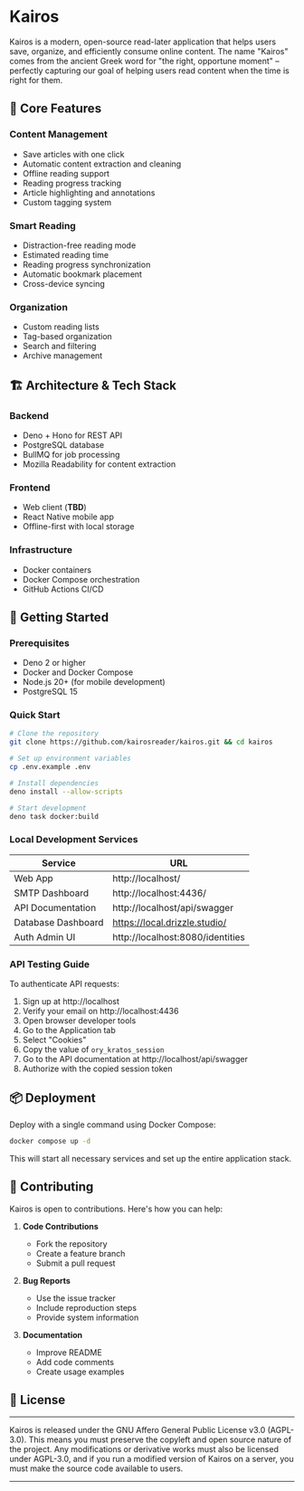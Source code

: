 # Kairos

Kairos is a modern, open-source read-later application that helps users save,
organize, and efficiently consume online content. The name "Kairos" comes from
the ancient Greek word for "the right, opportune moment" – perfectly capturing
our goal of helping users read content when the time is right for them.

## 🎯 Core Features

### Content Management

- Save articles with one click
- Automatic content extraction and cleaning
- Offline reading support
- Reading progress tracking
- Article highlighting and annotations
- Custom tagging system

### Smart Reading

- Distraction-free reading mode
- Estimated reading time
- Reading progress synchronization
- Automatic bookmark placement
- Cross-device syncing

### Organization

- Custom reading lists
- Tag-based organization
- Search and filtering
- Archive management

## 🏗 Architecture & Tech Stack

### Backend
- Deno + Hono for REST API
- PostgreSQL database
- BullMQ for job processing
- Mozilla Readability for content extraction

### Frontend
- Web client (**TBD**)
- React Native mobile app
- Offline-first with local storage

### Infrastructure
- Docker containers
- Docker Compose orchestration
- GitHub Actions CI/CD

## 🚀 Getting Started

### Prerequisites

- Deno 2 or higher
- Docker and Docker Compose
- Node.js 20+ (for mobile development)
- PostgreSQL 15

### Quick Start

```bash
# Clone the repository
git clone https://github.com/kairosreader/kairos.git && cd kairos

# Set up environment variables
cp .env.example .env

# Install dependencies
deno install --allow-scripts

# Start development
deno task docker:build
```

### Local Development Services

| Service | URL |
|---------|-----|
| Web App | http://localhost/ |
| SMTP Dashboard | http://localhost:4436/ |
| API Documentation | http://localhost/api/swagger |
| Database Dashboard | https://local.drizzle.studio/ |
| Auth Admin UI | http://localhost:8080/identities |

### API Testing Guide

To authenticate API requests:

1. Sign up at http://localhost
2. Verify your email on http://localhost:4436
3. Open browser developer tools
4. Go to the Application tab
5. Select "Cookies"
6. Copy the value of `ory_kratos_session`
7. Go to the API documentation at http://localhost/api/swagger
8. Authorize with the copied session token

## 📦 Deployment

Deploy with a single command using Docker Compose:
```bash
docker compose up -d
```

This will start all necessary services and set up the entire application stack.

## 🤝 Contributing

Kairos is open to contributions. Here's how you can help:

1. **Code Contributions**
   - Fork the repository
   - Create a feature branch
   - Submit a pull request

2. **Bug Reports**
   - Use the issue tracker
   - Include reproduction steps
   - Provide system information

3. **Documentation**
   - Improve README
   - Add code comments
   - Create usage examples

## 📄 License

---

Kairos is released under the GNU Affero General Public License v3.0 (AGPL-3.0). This means you must preserve the copyleft and open source nature of the project. Any modifications or derivative works must also be licensed under AGPL-3.0, and if you run a modified version of Kairos on a server, you must make the source code available to users.

---
